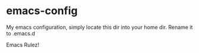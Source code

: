 emacs-config
============

My emacs configuration, simply locate this dir into your home dir. Rename it to .emacs.d

Emacs Rulez! 
